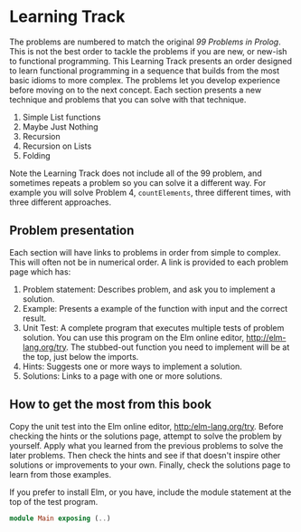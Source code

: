 # Learning Track

The problems are numbered to match the original _99 Problems in Prolog_. This is not the best order to tackle the problems if you are new, or new-ish to functional programming. This Learning Track presents an order designed to learn functional programming in a sequence that builds from the most basic idioms to more complex. The problems let you develop experience before moving on to the next concept. Each section presents a new technique and problems that you can solve with that technique. 

1. Simple List functions
2. Maybe Just Nothing
3. Recursion
4. Recursion on Lists
5. Folding

Note the Learning Track does not include all of the 99 problem, and sometimes repeats a problem so you can solve it a different way. For example you will solve Problem 4, `countElements`, three different times, with three different approaches.

## Problem presentation

Each section will have links to problems in order from simple to complex. This will often not be in numerical order. A link is provided to each problem page which has:

1. Problem statement: Describes problem, and ask you to implement a solution.
2. Example: Presents a example of the function with input and the correct result.
3. Unit Test: A complete program that executes multiple tests of problem solution. You can use this program on the Elm online editor, [http:\/\/elm-lang.org\/try](http://elm-lang.org/try). The stubbed-out function you need to implement will be at the top, just below the imports.
4. Hints: Suggests one or more ways to implement a solution.
5. Solutions: Links to a page with one or more solutions.

## How to get the most from this book

Copy the unit test into the Elm online editor, [http:/elm-lang.org/try](http://elm-lang.org/try). Before checking the hints or the solutions page, attempt to solve the problem by yourself. Apply what you learned from the previous problems to solve the later problems. Then check the hints and see if that doesn't inspire other solutions or improvements to your own. Finally, check the solutions page to learn from those examples.

If you prefer to install Elm, or you have, include the module statement at the top of the test program. 
```elm
module Main exposing (..)
```

